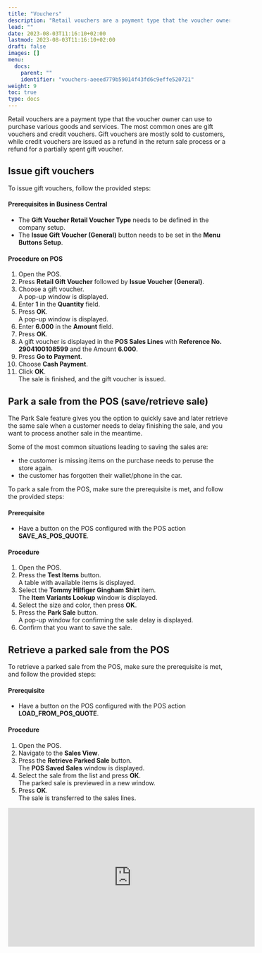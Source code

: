 ```yaml
---
title: "Vouchers"
description: "Retail vouchers are a payment type that the voucher owner can use to purchase various goods and services."
lead: ""
date: 2023-08-03T11:16:10+02:00
lastmod: 2023-08-03T11:16:10+02:00
draft: false
images: []
menu:
  docs:
    parent: ""
    identifier: "vouchers-aeeed779b59014f43fd6c9effe520721"
weight: 9
toc: true
type: docs
---
```


Retail vouchers are a payment type that the voucher owner can use to purchase various goods and services. The most common ones are gift vouchers and credit vouchers. Gift vouchers are mostly sold to customers, while credit vouchers are issued as a refund in the return sale process or a refund for a partially spent gift voucher.

## Issue gift vouchers

To issue gift vouchers, follow the provided steps:

#### Prerequisites in Business Central

- The **Gift Voucher Retail Voucher Type** needs to be defined in the company setup.
- The **Issue Gift Voucher (General)** button needs to be set in the **Menu Buttons Setup**.

#### Procedure on POS

1.	Open the POS.
2.	Press **Retail Gift Voucher** followed by **Issue Voucher (General)**.
3.	Choose a gift voucher.    
    A pop-up window is displayed.
4.	Enter **1** in the **Quantity** field.
5.	Press **OK**.      
    A pop-up window is displayed.
6.	Enter **6.000** in the **Amount** field.
7.	Press **OK**.
8.	A gift voucher is displayed in the **POS Sales Lines** with **Reference No. 2904100108599** and the Amount **6.000**.
9.	Press **Go to Payment**.
10.	Choose **Cash Payment**.
11.	Click **OK**.      
    The sale is finished, and the gift voucher is issued.

## Park a sale from the POS (save/retrieve sale)

The Park Sale feature gives you the option to quickly save and later retrieve the same sale when a customer needs to delay finishing the sale, and you want to process another sale in the meantime.  
 
Some of the most common situations leading to saving the sales are: 

- the customer is missing items on the purchase needs to peruse the store again.  
- the customer has forgotten their wallet/phone in the car. 

To park a sale from the POS, make sure the prerequisite is met, and follow the provided steps: 

#### Prerequisite

- Have a button on the POS configured with the POS action **SAVE_AS_POS_QUOTE**. 

#### Procedure

1. Open the POS. 
2. Press the **Test Items** button.    
   A table with available items is displayed. 
3. Select the **Tommy Hilfiger Gingham Shirt** item.     
   The **Item Variants Lookup** window is displayed. 
4. Select the size and color, then press **OK**.  
5. Press the **Park Sale** button.    
   A pop-up window for confirming the sale delay is displayed. 
6. Confirm that you want to save the sale. 

## Retrieve a parked sale from the POS

To retrieve a parked sale from the POS, make sure the prerequisite is met, and follow the provided steps: 

#### Prerequisite

- Have a button on the POS configured with the POS action **LOAD_FROM_POS_QUOTE**. 

#### Procedure

1. Open the POS. 
2. Navigate to the **Sales View**. 
3. Press the **Retrieve Parked Sale** button.     
   The **POS Saved Sales** window is displayed. 
4. Select the sale from the list and press **OK**.     
   The parked sale is previewed in a new window. 
5. Press **OK**.   
   The sale is transferred to the sales lines. 

<iframe width="560" height="315" src="https://www.youtube.com/embed/ZPpyT5wZDhc" title="YouTube video player" frameborder="0" allow="accelerometer; autoplay; clipboard-write; encrypted-media; gyroscope; picture-in-picture; web-share" allowfullscreen></iframe>
